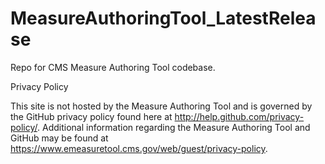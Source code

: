 MeasureAuthoringTool_LatestRelease
==================================

Repo for CMS Measure Authoring Tool codebase.

Privacy Policy

This site is not hosted by the Measure Authoring Tool and is governed by the GitHub privacy policy found here at http://help.github.com/privacy-policy/. Additional information regarding the Measure Authoring Tool and GitHub may be found at https://www.emeasuretool.cms.gov/web/guest/privacy-policy.
